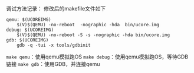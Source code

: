 
调试方法记录：
修改后的makefile文件如下
```
qemu: $(UCOREIMG)
	$(V)$(QEMU) -no-reboot  -nographic -hda  bin/ucore.img
debug: $(UCOREIMG)
	$(V)$(QEMU) -no-reboot -S -s -nographic -hda bin/ucore.img   	
gdb: $(UCOREIMG)
	gdb -q -tui -x tools/gdbinit
```

`make qemu`：使用qemu模拟跑OS
`make debug`：使用qemu模拟跑OS，等待GDB链接
`make gdb`：使用GDB，并连接qemu